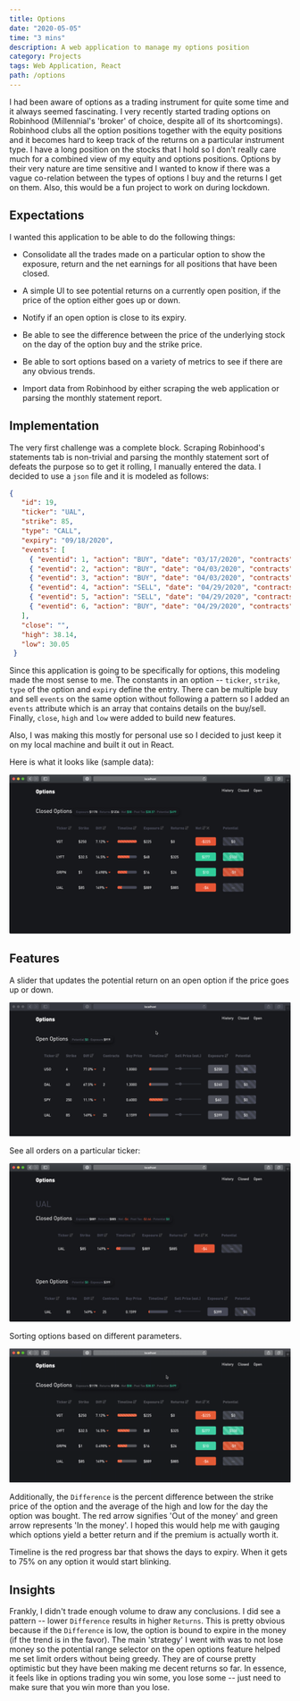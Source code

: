 ```yaml
---
title: Options
date: "2020-05-05"
time: "3 mins"
description: A web application to manage my options position
category: Projects
tags: Web Application, React
path: /options
---
```


I had been aware of options as a trading instrument for quite some time and it always seemed fascinating. I very recently started trading options on Robinhood (Millennial's 'broker' of choice, despite all of its shortcomings). Robinhood clubs all the option positions together with the equity positions and it becomes hard to keep track of the returns on a particular instrument type. I have a long position on the stocks that I hold so I don't really care much for a combined view of my equity and options positions. Options by their very nature are time sensitive and I wanted to know if there was a vague co-relation between the types of options I buy and the returns I get on them. Also, this would be a fun project to work on during lockdown.

## Expectations

I wanted this application to be able to do the following things:

-   Consolidate all the trades made on a particular option to show the exposure, return and the net earnings for all positions that have been closed.

-   A simple UI to see potential returns on a currently open position, if the price of the option either goes up or down.

-   Notify if an open option is close to its expiry.

-   Be able to see the difference between the price of the underlying stock on the day of the option buy and the strike price.

-   Be able to sort options based on a variety of metrics to see if there are any obvious trends.

-   Import data from Robinhood by either scraping the web application or parsing the monthly statement report.

## Implementation

The very first challenge was a complete block. Scraping Robinhood's statements tab is non-trivial and parsing the monthly statement sort of defeats the purpose so to get it rolling, I manually entered the data. I decided to use a `json` file and it is modeled as follows:

```json
{
   "id": 19,
   "ticker": "UAL",
   "strike": 85,
   "type": "CALL",
   "expiry": "09/18/2020",
   "events": [
     { "eventid": 1, "action": "BUY", "date": "03/17/2020", "contracts": 1, "price": 1.00 },
     { "eventid": 2, "action": "BUY", "date": "04/03/2020", "contracts": 10, "price": 0.16 },
     { "eventid": 3, "action": "BUY", "date": "04/03/2020", "contracts": 20, "price": 0.12 },
     { "eventid": 4, "action": "SELL", "date": "04/29/2020", "contracts": 1, "price": 0.15 },
     { "eventid": 5, "action": "SELL", "date": "04/29/2020", "contracts": 20, "price": 0.16 },
     { "eventid": 6, "action": "BUY", "date": "04/29/2020", "contracts": 5, "price": 0.17 }
   ],
   "close": "",
   "high": 38.14,
   "low": 30.05
 }
```

Since this application is going to be specifically for options, this modeling made the most sense to me. The constants in an option -- `ticker`, `strike`, `type` of the option and `expiry` define the entry. There can be multiple buy and sell `events` on the same option without following a pattern so I added an `events` attribute which is an array that contains details on the buy/sell. Finally, `close`, `high` and `low` were added to build new features.

Also, I was making this mostly for personal use so I decided to just keep it on my local machine and built it out in React.

Here is what it looks like (sample data):

![options application](../images/2020-05-08-options/closed_option.png)

## Features

A slider that updates the potential return on an open option if the price goes up or down.

![open options potential](../images/2020-05-08-options/open_potential.gif)

See all orders on a particular ticker:

![ticker filter](../images/2020-05-08-options/ticker_sort.png)

Sorting options based on different parameters.

![Sorting](../images/2020-05-08-options/sorting.gif)

Additionally, the `Difference` is the percent difference between the strike price of the option and the average of the high and low for the day the option was bought. The red arrow signifies 'Out of the money' and green arrow represents 'In the money'. I hoped this would help me with gauging which options yield a better return and if the premium is actually worth it.

Timeline is the red progress bar that shows the days to expiry. When it gets to 75% on any option it would start blinking.

## Insights

Frankly, I didn't trade enough volume to draw any conclusions. I did see a pattern -- lower `Difference` results in higher `Returns`. This is pretty obvious because if the `Difference` is low, the option is bound to expire in the money (if the trend is in the favor). The main 'strategy' I went with was to not lose money so the potential range selector on the open options feature helped me set limit orders without being greedy. They are of course pretty optimistic but they have been making me decent returns so far. In essence, it feels like in options trading you win some, you lose some -- just need to make sure that you win more than you lose.
